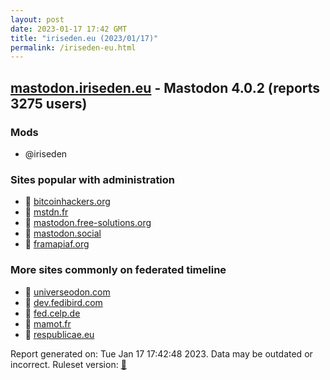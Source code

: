 ```yaml
---
layout: post
date: 2023-01-17 17:42 GMT
title: "iriseden.eu (2023/01/17)"
permalink: /iriseden-eu.html
---
```


## [mastodon.iriseden.eu](https://mastodon.iriseden.eu) - Mastodon 4.0.2 (reports 3275 users)

### Mods
 * @iriseden

### Sites popular with administration

* 🐘 [bitcoinhackers.org](/bitcoinhackers-org.html)
* 🐘 [mstdn.fr](/mstdn-fr.html)
* 🐘 [mastodon.free-solutions.org](/mastodon-free-solutions-org.html)
* 🐘 [mastodon.social](/mastodon-social.html)
* 🐘 [framapiaf.org](/framapiaf-org.html)

### More sites commonly on federated timeline

* 🐘 [universeodon.com](/universeodon-com.html)
* 🐘 [dev.fedibird.com](/dev-fedibird-com.html)
* 🐘 [fed.celp.de](/fed-celp-de.html)
* 🐘 [mamot.fr](/mamot-fr.html)
* 🐘 [respublicae.eu](/respublicae-eu.html)

Report generated on: Tue Jan 17 17:42:48 2023. Data may be outdated or incorrect.
Ruleset version: [🧁](/version-cupcake)
